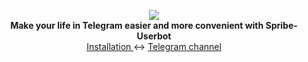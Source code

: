 <p align="center">
  <img src="https://github.com/Pr0n1xGH/scr/blob/main/logo_spribe.jpg" />
  <br>
  <b>Make your life in Telegram easier and more convenient with Spribe-Userbot</b>
  <br>
  <a href='https://github.com/Pr0n1xGH/spribe-userbot#installation'>
        Installation
  </a>
  <->
  <a href='https://t.me/tgscriptss'>
        Telegram channel
  </a>
  <br>
</p>
